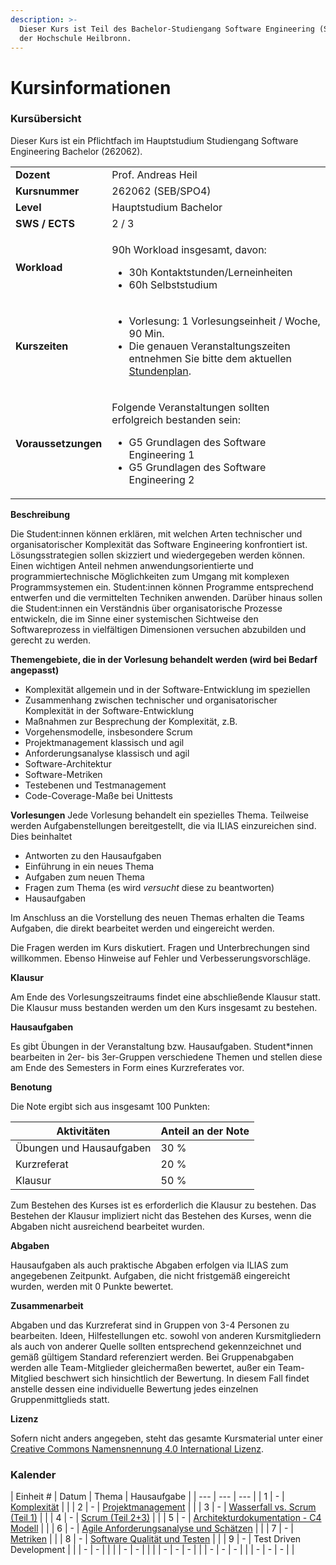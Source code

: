```yaml
---
description: >-
  Dieser Kurs ist Teil des Bachelor-Studiengang Software Engineering (SEB) an
  der Hochschule Heilbronn.
---
```


# Kursinformationen

### Kursübersicht

Dieser Kurs ist ein Pflichtfach im Hauptstudium Studiengang Software Engineering Bachelor (262062).

|                     |                                                                                                                                                                                                               |
| ------------------- | ------------------------------------------------------------------------------------------------------------------------------------------------------------------------------------------------------------- |
| **Dozent**          | Prof. Andreas Heil                                                                                                                                                                                            |
| **Kursnummer**      | 262062 (SEB/SPO4)                                                                                                                                                                                             |
| **Level**           | Hauptstudium Bachelor                                                                                                                                                                                         |
| **SWS / ECTS**      | 2 / 3                                                                                                                                                                                                         |
| **Workload**        | <p></p><p>90h Workload insgesamt, davon:</p><ul><li>30h Kontaktstunden/Lerneinheiten</li><li>60h Selbststudium</li></ul>                                                                                      |
| **Kurszeiten**      | <p></p><ul><li>Vorlesung: 1 Vorlesungseinheit / Woche, 90 Min.</li><li>Die genauen Veranstaltungszeiten entnehmen Sie bitte dem aktuellen <a href="https://splan.hs-heilbronn.de/">Stundenplan</a>.</li></ul> |
| **Voraussetzungen** | <p></p><p>Folgende Veranstaltungen sollten erfolgreich bestanden sein:</p><ul><li>G5 Grundlagen des Software Engineering 1</li><li>G5 Grundlagen des Software Engineering 2</li></ul>                         |

**Beschreibung**

Die Student:innen können erklären, mit welchen Arten technischer und organisatorischer Komplexität das Software Engineering konfrontiert ist. Lösungsstrategien sollen skizziert und wiedergegeben werden können. Einen wichtigen Anteil nehmen anwendungsorientierte und programmiertechnische Möglichkeiten zum Umgang mit komplexen Programmsystemen ein. Student:innen können Programme entsprechend entwerfen und die vermittelten Techniken anwenden. Darüber hinaus sollen die Student:innen ein Verständnis über organisatorische Prozesse entwickeln, die im Sinne einer systemischen Sichtweise den Softwareprozess in vielfältigen Dimensionen versuchen abzubilden und gerecht zu werden.

**Themengebiete, die in der Vorlesung behandelt werden (wird bei Bedarf angepasst)**

* Komplexität allgemein und in der Software-Entwicklung im speziellen
* Zusammenhang zwischen technischer und organisatorischer Komplexität in der Software-Entwicklung
* Maßnahmen zur Besprechung der Komplexität, z.B.
* Vorgehensmodelle, insbesondere Scrum
* Projektmanagement klassisch und agil
* Anforderungsanalyse klassisch und agil
* Software-Architektur
* Software-Metriken
* Testebenen und Testmanagement
* Code-Coverage-Maße bei Unittests

**Vorlesungen** Jede Vorlesung behandelt ein spezielles Thema. Teilweise werden Aufgabenstellungen bereitgestellt, die via ILIAS einzureichen sind. Dies beinhaltet

* Antworten zu den Hausaufgaben
* Einführung in ein neues Thema
* Aufgaben zum neuen Thema
* Fragen zum Thema (es wird _versucht_ diese zu beantworten)
* Hausaufgaben

Im Anschluss an die Vorstellung des neuen Themas erhalten die Teams Aufgaben, die direkt bearbeitet werden und eingereicht werden.

Die Fragen werden im Kurs diskutiert. Fragen und Unterbrechungen sind willkommen. Ebenso Hinweise auf Fehler und Verbesserungsvorschläge.&#x20;

**Klausur**

Am Ende des Vorlesungszeitraums findet eine abschließende Klausur statt. Die Klausur muss bestanden werden um den Kurs insgesamt zu bestehen.

**Hausaufgaben**

Es gibt Übungen in der Veranstaltung bzw. Hausaufgaben. Student\*innen bearbeiten in 2er- bis 3er-Gruppen verschiedene Themen und stellen diese am Ende des Semesters in Form eines Kurzreferates vor.

**Benotung**

Die Note ergibt sich aus insgesamt 100 Punkten:

| Aktivitäten              | Anteil an der Note |
| ------------------------ | ------------------ |
| Übungen und Hausaufgaben | 30 %               |
| Kurzreferat              | 20 %               |
| Klausur                  | 50 %               |

Zum Bestehen des Kurses ist es erforderlich die Klausur zu bestehen. Das Bestehen der Klausur impliziert nicht das Bestehen des Kurses, wenn die Abgaben nicht ausreichend bearbeitet wurden.

**Abgaben**

Hausaufgaben als auch praktische Abgaben erfolgen via ILIAS zum angegebenen Zeitpunkt. Aufgaben, die nicht fristgemäß eingereicht wurden, werden mit 0 Punkte bewertet.

**Zusammenarbeit**

Abgaben und das Kurzreferat sind in Gruppen von 3-4 Personen zu bearbeiten. Ideen, Hilfestellungen etc. sowohl von anderen Kursmitgliedern als auch von anderer Quelle sollten entsprechend gekennzeichnet und gemäß gültigem Standard referenziert werden. Bei Gruppenabgaben werden alle Team-Mitglieder gleichermaßen bewertet, außer ein Team-Mitglied beschwert sich hinsichtlich der Bewertung. In diesem Fall findet anstelle dessen eine individuelle Bewertung jedes einzelnen Gruppenmittglieds statt.

**Lizenz**

Sofern nicht anders angegeben, steht das gesamte Kursmaterial unter einer [Creative Commons Namensnennung 4.0 International Lizenz](https://creativecommons.org/licenses/by/4.0/).

### Kalender

\| Einheit # | Datum | Thema | Hausaufgabe | | --- | --- | --- | | 1 | - | [Komplexität](https://github.com/aheil/hhn-seks/blob/main/slides/seks.01.de.complexity.pdf) | | | 2 | - | [Projektmanagement](https://github.com/aheil/hhn-seks/blob/main/slides/seks.02.de.pm.pdf) | | | 3 | - | [Wasserfall vs. Scrum (Teil 1)](https://github.com/aheil/hhn-seks/blob/main/slides/seks.03.de.wasserfall.pdf) | | | 4 | - | [Scrum (Teil 2+3)](https://github.com/aheil/hhn-seks/blob/main/slides/seks.03.de.scrum.pdf) | | | 5 | - | [Architekturdokumentation - C4 Modell](https://github.com/aheil/hhn-seks/blob/main/slides/seks.07.de.pdf) | | | 6 | - | [Agile Anforderungsanalyse und Schätzen](https://github.com/aheil/hhn-seks/blob/main/slides/seks.06.anforderungsanalyse.pdf) | | | 7 | - | [Metriken](https://github.com/aheil/hhn-seks/blob/main/slides/seks.04.de.metriken.pdf) | | | 8 | - | [Software Qualität und Testen](https://github.com/aheil/hhn-seks/blob/main/slides/seks.05.de.qualitaetssicherung.pdf) | | | 9 | - | Test Driven Development | | | - | - | | | | - | - | | | | - | - | - | | | - | - | - | | | - | - | - | |

